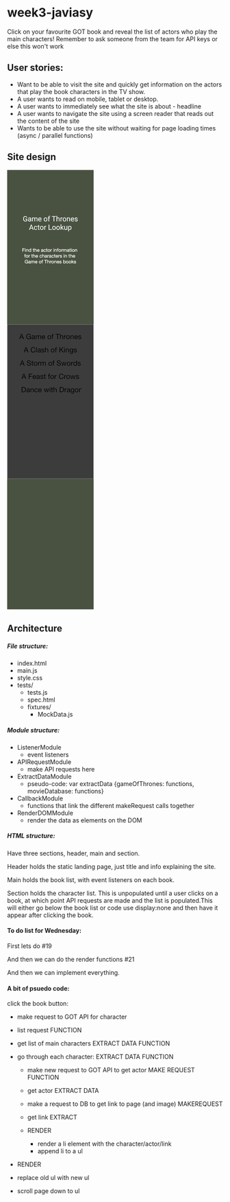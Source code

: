 # week3-javiasy

Click on your favourite GOT book and reveal the list of actors who play the main characters!
Remember to ask someone from the team for API keys or else this won't work

## User stories:
- Want to be able to visit the site and quickly get information on the actors that play the book characters in the TV show.
- A user wants to read on mobile, tablet or desktop.
- A user wants to immediately see what the site is about - headline
- A user wants to navigate the site using a screen reader that reads out the content of the site
- Wants to be able to use the site without waiting for page loading times (async / parallel functions)

## Site design
![mobile-design](https://raw.githubusercontent.com/FACN1/week3-javiasy/49d52c96fa851757f09478e162220ebbe25f91d1/designs/android-mobile-ui.png)

## Architecture

##### File structure:
- index.html
- main.js
- style.css
- tests/
    - tests.js
    - spec.html
    - fixtures/
        - MockData.js

##### Module structure:
- ListenerModule
    - event listeners
- APIRequestModule
    - make API requests here
- ExtractDataModule
    - pseudo-code: var extractData {gameOfThrones: functions, movieDatabase: functions}
- CallbackModule
    - functions that link the different makeRequest calls together
- RenderDOMModule
    - render the data as elements on the DOM

##### HTML structure:

Have three sections, header, main and section.

Header holds the static landing page, just title and info explaining the site.

Main holds the book list, with event listeners on each book.

Section holds the character list. This is unpopulated until a user clicks on a book, at which point API requests are made and the list is populated.This will either go below the book list or code use display:none and then have it appear after clicking the book.

#### To do list for Wednesday:

First lets do #19

And then we can do the render functions #21

And then we can implement everything.

#### A bit of psuedo code:
click the book button:

- make request to GOT API for character

- list request FUNCTION

 - get list of main characters   EXTRACT DATA FUNCTION


- go through each character:  EXTRACT DATA FUNCTION

  - make new request to GOT API to get
   actor MAKE REQUEST FUNCTION

  - get actor  EXTRACT DATA

  - make a request to DB to get link to page (and image) MAKEREQUEST

  - get link EXTRACT

  - RENDER
     - render a li element with the character/actor/link
     - append li to a ul

- RENDER
- replace old ul with new ul
- scroll page down to ul
